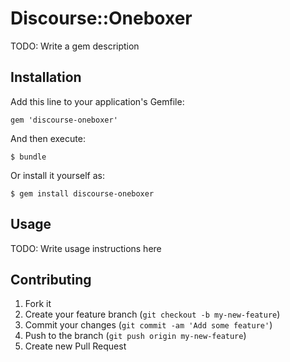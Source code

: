 # Discourse::Oneboxer

TODO: Write a gem description

## Installation

Add this line to your application's Gemfile:

    gem 'discourse-oneboxer'

And then execute:

    $ bundle

Or install it yourself as:

    $ gem install discourse-oneboxer

## Usage

TODO: Write usage instructions here

## Contributing

1. Fork it
2. Create your feature branch (`git checkout -b my-new-feature`)
3. Commit your changes (`git commit -am 'Add some feature'`)
4. Push to the branch (`git push origin my-new-feature`)
5. Create new Pull Request
